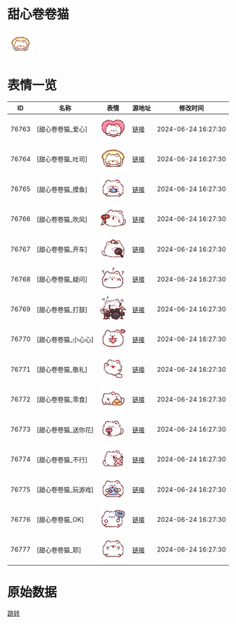 # 甜心卷卷猫

<img src="./cover.png" height="60" alt="cover" />

# 表情一览

|ID|名称|表情|源地址|修改时间|
|----|----|----|----|----|
|76763|[甜心卷卷猫_爱心]|<img src="./pic/076763_%5B甜心卷卷猫_爱心%5D.png" height="60" alt="爱心"/>|[链接](https://i0.hdslb.com/bfs/garb/f544644faa478918e194f78e5875d1d240b275ed.png)|2024-06-24 16:27:30|
|76764|[甜心卷卷猫_吐司]|<img src="./pic/076764_%5B甜心卷卷猫_吐司%5D.png" height="60" alt="吐司"/>|[链接](https://i0.hdslb.com/bfs/garb/f4c24d975bee6c2c0381f5b0a592e22dc7612156.png)|2024-06-24 16:27:30|
|76765|[甜心卷卷猫_摸鱼]|<img src="./pic/076765_%5B甜心卷卷猫_摸鱼%5D.png" height="60" alt="摸鱼"/>|[链接](https://i0.hdslb.com/bfs/garb/1cda3bb061a04132468699de25d93dcd13513b73.png)|2024-06-24 16:27:30|
|76766|[甜心卷卷猫_吹风]|<img src="./pic/076766_%5B甜心卷卷猫_吹风%5D.png" height="60" alt="吹风"/>|[链接](https://i0.hdslb.com/bfs/garb/3a79b7a8fa6931ab9f11c0f44693a571d443ddc6.png)|2024-06-24 16:27:30|
|76767|[甜心卷卷猫_开车]|<img src="./pic/076767_%5B甜心卷卷猫_开车%5D.png" height="60" alt="开车"/>|[链接](https://i0.hdslb.com/bfs/garb/d25e18bb9c560e26f2eb4782ea2ab2aa3b790937.png)|2024-06-24 16:27:30|
|76768|[甜心卷卷猫_疑问]|<img src="./pic/076768_%5B甜心卷卷猫_疑问%5D.png" height="60" alt="疑问"/>|[链接](https://i0.hdslb.com/bfs/garb/37a7b0626163d9e3c617fc86032e938a95be4af1.png)|2024-06-24 16:27:30|
|76769|[甜心卷卷猫_打鼓]|<img src="./pic/076769_%5B甜心卷卷猫_打鼓%5D.png" height="60" alt="打鼓"/>|[链接](https://i0.hdslb.com/bfs/garb/8c6296c9933b3459c75f44849192048ba077d2bd.png)|2024-06-24 16:27:30|
|76770|[甜心卷卷猫_小心心]|<img src="./pic/076770_%5B甜心卷卷猫_小心心%5D.png" height="60" alt="小心心"/>|[链接](https://i0.hdslb.com/bfs/garb/78bbfbc14ba13af08a769d2facd0f895f29b0cc2.png)|2024-06-24 16:27:30|
|76771|[甜心卷卷猫_敬礼]|<img src="./pic/076771_%5B甜心卷卷猫_敬礼%5D.png" height="60" alt="敬礼"/>|[链接](https://i0.hdslb.com/bfs/garb/f13d718dd7302435f86f2e33de1e0a9985871c6e.png)|2024-06-24 16:27:30|
|76772|[甜心卷卷猫_零食]|<img src="./pic/076772_%5B甜心卷卷猫_零食%5D.png" height="60" alt="零食"/>|[链接](https://i0.hdslb.com/bfs/garb/623a4a3b6d0b07ca0a1bcbbb9a45ecfbac167384.png)|2024-06-24 16:27:30|
|76773|[甜心卷卷猫_送你花]|<img src="./pic/076773_%5B甜心卷卷猫_送你花%5D.png" height="60" alt="送你花"/>|[链接](https://i0.hdslb.com/bfs/garb/8c288c5d95b8bdaf74105f8ab827b4f9e0c8a93d.png)|2024-06-24 16:27:30|
|76774|[甜心卷卷猫_不行]|<img src="./pic/076774_%5B甜心卷卷猫_不行%5D.png" height="60" alt="不行"/>|[链接](https://i0.hdslb.com/bfs/garb/8c2b5c321d128025650efc61e8050e8544ea702f.png)|2024-06-24 16:27:30|
|76775|[甜心卷卷猫_玩游戏]|<img src="./pic/076775_%5B甜心卷卷猫_玩游戏%5D.png" height="60" alt="玩游戏"/>|[链接](https://i0.hdslb.com/bfs/garb/7f1003ecc41977ad4c9cf508a0d0e833db1e2744.png)|2024-06-24 16:27:30|
|76776|[甜心卷卷猫_OK]|<img src="./pic/076776_%5B甜心卷卷猫_OK%5D.png" height="60" alt="OK"/>|[链接](https://i0.hdslb.com/bfs/garb/4c96e060a6d7d03c5d6e257dcfae189bfe951b3b.png)|2024-06-24 16:27:30|
|76777|[甜心卷卷猫_耶]|<img src="./pic/076777_%5B甜心卷卷猫_耶%5D.png" height="60" alt="耶"/>|[链接](https://i0.hdslb.com/bfs/garb/556def6e3fb929fd0b538bfd0c6b68f53ff2273d.png)|2024-06-24 16:27:30|

# 原始数据

[跳转](./raw.json)

